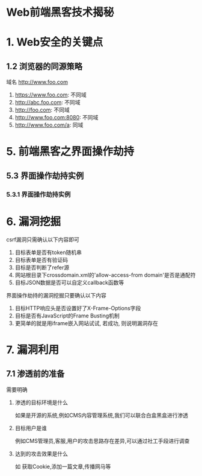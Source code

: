 # Web前端黑客技术揭秘

# 1. Web安全的关键点

## 1.2 浏览器的同源策略

域名 http://www.foo.com

1. https://www.foo.com: 不同域
2. http://abc.foo.com: 不同域
3. http://foo.com: 不同域
4. http://www.foo.com:8080: 不同域
5. http://www.foo.com/a: 同域

# 5. 前端黑客之界面操作劫持

## 5.3 界面操作劫持实例

### 5.3.1 界面操作劫持实例



# 6. 漏洞挖掘

csrf漏洞只需确认以下内容即可

1. 目标表单是否有token随机串
2. 目标表单是否有验证码
3. 目标是否判断了refer源
4. 网站根目录下crossdomain.xml的'allow-access-from domain'是否是通配符
5. 目标JSON数据是否可以自定义callback函数等

界面操作劫持的漏洞挖掘只要确认以下内容

1. 目标HTTP响应头是否设置好了X-Frame-Options字段
2. 目标是否有JavaScript的Frame Busting机制
3. 更简单的就是用iframe嵌入网站试试, 若成功, 则说明漏洞存在

 

# 7. 漏洞利用

## 7.1 渗透前的准备

需要明确

1. 渗透的目标环境是什么
    
    如果是开源的系统,例如CMS内容管理系统,我们可以联合白盒黑盒进行渗透
2. 目标用户是谁

    例如CMS管理员,客服,用户的攻击思路存在差异,可以通过社工手段进行调查
3. 达到的攻击效果是什么

    如 获取Cookie,添加一篇文章,传播网马等





